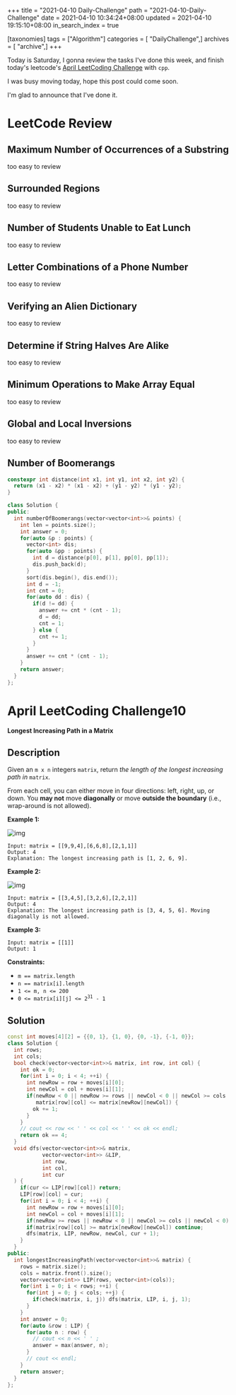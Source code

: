 +++
title = "2021-04-10 Daily-Challenge"
path = "2021-04-10-Daily-Challenge"
date = 2021-04-10 10:34:24+08:00
updated = 2021-04-10 19:15:10+08:00
in_search_index = true

[taxonomies]
tags = ["Algorithm"]
categories = [ "DailyChallenge",]
archives = [ "archive",]
+++

Today is Saturday, I gonna review the tasks I've done this week, and finish today's leetcode's [April LeetCoding Challenge](https://leetcode.com/explore/challenge/card/april-leetcoding-challenge-2021/594/week-2-april-8th-april-14th/3703/) with `cpp`.

I was busy moving today, hope this post could come soon.

I'm glad to announce that I've done it.

<!-- more -->

# LeetCode Review

## Maximum Number of Occurrences of a Substring

too easy to review

## Surrounded Regions

too easy to review

## Number of Students Unable to Eat Lunch

too easy to review

## Letter Combinations of a Phone Number

too easy to review

## Verifying an Alien Dictionary

too easy to review

## Determine if String Halves Are Alike

too easy to review

## Minimum Operations to Make Array Equal

too easy to review

## Global and Local Inversions

too easy to review

## Number of Boomerangs

``` cpp
constexpr int distance(int x1, int y1, int x2, int y2) {
  return (x1 - x2) * (x1 - x2) + (y1 - y2) * (y1 - y2);
}

class Solution {
public:
  int numberOfBoomerangs(vector<vector<int>>& points) {
    int len = points.size();
    int answer = 0;
    for(auto &p : points) {
      vector<int> dis;
      for(auto &pp : points) {
        int d = distance(p[0], p[1], pp[0], pp[1]);
        dis.push_back(d);
      }
      sort(dis.begin(), dis.end());
      int d = -1;
      int cnt = 0;
      for(auto dd : dis) {
        if(d != dd) {
          answer += cnt * (cnt - 1);
          d = dd;
          cnt = 1;
        } else {
          cnt += 1;
        }
      }
      answer += cnt * (cnt - 1);
    }
    return answer;
  }
};
```

# April LeetCoding Challenge10

**Longest Increasing Path in a Matrix**

## Description

Given an `m x n` integers `matrix`, return *the length of the longest increasing path in* `matrix`.

From each cell, you can either move in four directions: left, right, up, or down. You **may not** move **diagonally** or move **outside the boundary** (i.e., wrap-around is not allowed).

 

**Example 1:**

![img](https://assets.leetcode.com/uploads/2021/01/05/grid1.jpg)

```
Input: matrix = [[9,9,4],[6,6,8],[2,1,1]]
Output: 4
Explanation: The longest increasing path is [1, 2, 6, 9].
```

**Example 2:**

![img](https://assets.leetcode.com/uploads/2021/01/27/tmp-grid.jpg)

```
Input: matrix = [[3,4,5],[3,2,6],[2,2,1]]
Output: 4
Explanation: The longest increasing path is [3, 4, 5, 6]. Moving diagonally is not allowed.
```

**Example 3:**

```
Input: matrix = [[1]]
Output: 1
```

 

**Constraints:**

- `m == matrix.length`
- `n == matrix[i].length`
- `1 <= m, n <= 200`
- <code>0 <= matrix[i][j] <= 2<sup>31</sup> - 1</code>

## Solution

``` cpp
const int moves[4][2] = {{0, 1}, {1, 0}, {0, -1}, {-1, 0}};
class Solution {
  int rows;
  int cols;
  bool check(vector<vector<int>>& matrix, int row, int col) {
    int ok = 0;
    for(int i = 0; i < 4; ++i) {
      int newRow = row + moves[i][0];
      int newCol = col + moves[i][1];
      if(newRow < 0 || newRow >= rows || newCol < 0 || newCol >= cols ||
         matrix[row][col] <= matrix[newRow][newCol]) {
        ok += 1;
      }
    }
    // cout << row << ' ' << col << ' ' << ok << endl;
    return ok == 4;
  }
  void dfs(vector<vector<int>>& matrix,
           vector<vector<int>> &LIP,
           int row,
           int col,
           int cur
  ) {
    if(cur <= LIP[row][col]) return;
    LIP[row][col] = cur;
    for(int i = 0; i < 4; ++i) {
      int newRow = row + moves[i][0];
      int newCol = col + moves[i][1];
      if(newRow >= rows || newRow < 0 || newCol >= cols || newCol < 0) continue;
      if(matrix[row][col] >= matrix[newRow][newCol]) continue;
      dfs(matrix, LIP, newRow, newCol, cur + 1);
    }
  }
public:
  int longestIncreasingPath(vector<vector<int>>& matrix) {
    rows = matrix.size();
    cols = matrix.front().size();
    vector<vector<int>> LIP(rows, vector<int>(cols));
    for(int i = 0; i < rows; ++i) {
      for(int j = 0; j < cols; ++j) {
        if(check(matrix, i, j)) dfs(matrix, LIP, i, j, 1);
      }
    }
    int answer = 0;
    for(auto &row : LIP) {
      for(auto n : row) {
        // cout << n << ' ' ;
        answer = max(answer, n);
      }
      // cout << endl;
    }
    return answer;
  }
};
```
